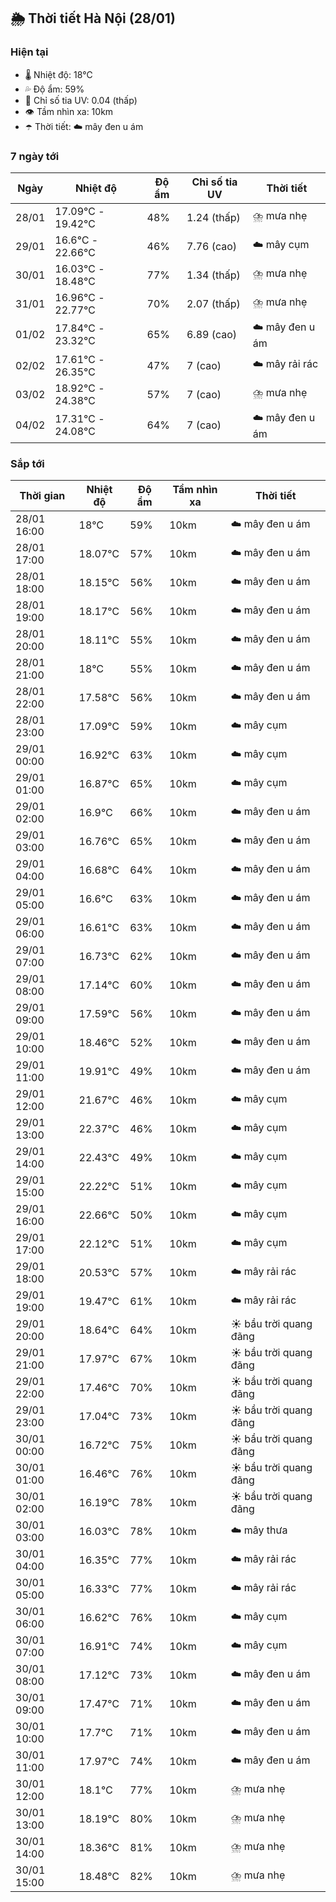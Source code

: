 ## 🌦️ Thời tiết Hà Nội (28/01)

### Hiện tại

- 🌡️ Nhiệt độ: 18℃
- 💦 Độ ẩm: 59%
- 🌟 Chỉ số tia UV: 0.04 (thấp)
- 👁️ Tầm nhìn xa: 10km
- ☂️ Thời tiết: ☁️ mây đen u ám

### 7 ngày tới

| Ngày | Nhiệt độ | Độ ẩm | Chỉ số tia UV | Thời tiết |
| --- | --- | --- | --- | --- |
| 28/01 | 17.09℃ - 19.42℃ | 48% | 1.24 (thấp) | ⛈️ mưa nhẹ |
| 29/01 | 16.6℃ - 22.66℃ | 46% | 7.76 (cao) | ☁️ mây cụm |
| 30/01 | 16.03℃ - 18.48℃ | 77% | 1.34 (thấp) | ⛈️ mưa nhẹ |
| 31/01 | 16.96℃ - 22.77℃ | 70% | 2.07 (thấp) | ⛈️ mưa nhẹ |
| 01/02 | 17.84℃ - 23.32℃ | 65% | 6.89 (cao) | ☁️ mây đen u ám |
| 02/02 | 17.61℃ - 26.35℃ | 47% | 7 (cao) | ☁️ mây rải rác |
| 03/02 | 18.92℃ - 24.38℃ | 57% | 7 (cao) | ⛈️ mưa nhẹ |
| 04/02 | 17.31℃ - 24.08℃ | 64% | 7 (cao) | ☁️ mây đen u ám |

### Sắp tới

| Thời gian | Nhiệt độ | Độ ẩm | Tầm nhìn xa | Thời tiết |
| --- | --- | --- | --- | --- |
| 28/01 16:00 | 18℃ | 59% | 10km | ☁️ mây đen u ám |
| 28/01 17:00 | 18.07℃ | 57% | 10km | ☁️ mây đen u ám |
| 28/01 18:00 | 18.15℃ | 56% | 10km | ☁️ mây đen u ám |
| 28/01 19:00 | 18.17℃ | 56% | 10km | ☁️ mây đen u ám |
| 28/01 20:00 | 18.11℃ | 55% | 10km | ☁️ mây đen u ám |
| 28/01 21:00 | 18℃ | 55% | 10km | ☁️ mây đen u ám |
| 28/01 22:00 | 17.58℃ | 56% | 10km | ☁️ mây đen u ám |
| 28/01 23:00 | 17.09℃ | 59% | 10km | ☁️ mây cụm |
| 29/01 00:00 | 16.92℃ | 63% | 10km | ☁️ mây cụm |
| 29/01 01:00 | 16.87℃ | 65% | 10km | ☁️ mây cụm |
| 29/01 02:00 | 16.9℃ | 66% | 10km | ☁️ mây đen u ám |
| 29/01 03:00 | 16.76℃ | 65% | 10km | ☁️ mây đen u ám |
| 29/01 04:00 | 16.68℃ | 64% | 10km | ☁️ mây đen u ám |
| 29/01 05:00 | 16.6℃ | 63% | 10km | ☁️ mây đen u ám |
| 29/01 06:00 | 16.61℃ | 63% | 10km | ☁️ mây đen u ám |
| 29/01 07:00 | 16.73℃ | 62% | 10km | ☁️ mây đen u ám |
| 29/01 08:00 | 17.14℃ | 60% | 10km | ☁️ mây đen u ám |
| 29/01 09:00 | 17.59℃ | 56% | 10km | ☁️ mây đen u ám |
| 29/01 10:00 | 18.46℃ | 52% | 10km | ☁️ mây đen u ám |
| 29/01 11:00 | 19.91℃ | 49% | 10km | ☁️ mây đen u ám |
| 29/01 12:00 | 21.67℃ | 46% | 10km | ☁️ mây cụm |
| 29/01 13:00 | 22.37℃ | 46% | 10km | ☁️ mây cụm |
| 29/01 14:00 | 22.43℃ | 49% | 10km | ☁️ mây cụm |
| 29/01 15:00 | 22.22℃ | 51% | 10km | ☁️ mây cụm |
| 29/01 16:00 | 22.66℃ | 50% | 10km | ☁️ mây cụm |
| 29/01 17:00 | 22.12℃ | 51% | 10km | ☁️ mây cụm |
| 29/01 18:00 | 20.53℃ | 57% | 10km | ☁️ mây rải rác |
| 29/01 19:00 | 19.47℃ | 61% | 10km | ☁️ mây rải rác |
| 29/01 20:00 | 18.64℃ | 64% | 10km | ☀️ bầu trời quang đãng |
| 29/01 21:00 | 17.97℃ | 67% | 10km | ☀️ bầu trời quang đãng |
| 29/01 22:00 | 17.46℃ | 70% | 10km | ☀️ bầu trời quang đãng |
| 29/01 23:00 | 17.04℃ | 73% | 10km | ☀️ bầu trời quang đãng |
| 30/01 00:00 | 16.72℃ | 75% | 10km | ☀️ bầu trời quang đãng |
| 30/01 01:00 | 16.46℃ | 76% | 10km | ☀️ bầu trời quang đãng |
| 30/01 02:00 | 16.19℃ | 78% | 10km | ☀️ bầu trời quang đãng |
| 30/01 03:00 | 16.03℃ | 78% | 10km | ☁️ mây thưa |
| 30/01 04:00 | 16.35℃ | 77% | 10km | ☁️ mây rải rác |
| 30/01 05:00 | 16.33℃ | 77% | 10km | ☁️ mây rải rác |
| 30/01 06:00 | 16.62℃ | 76% | 10km | ☁️ mây cụm |
| 30/01 07:00 | 16.91℃ | 74% | 10km | ☁️ mây cụm |
| 30/01 08:00 | 17.12℃ | 73% | 10km | ☁️ mây đen u ám |
| 30/01 09:00 | 17.47℃ | 71% | 10km | ☁️ mây đen u ám |
| 30/01 10:00 | 17.7℃ | 71% | 10km | ☁️ mây đen u ám |
| 30/01 11:00 | 17.97℃ | 74% | 10km | ☁️ mây đen u ám |
| 30/01 12:00 | 18.1℃ | 77% | 10km | ⛈️ mưa nhẹ |
| 30/01 13:00 | 18.19℃ | 80% | 10km | ⛈️ mưa nhẹ |
| 30/01 14:00 | 18.36℃ | 81% | 10km | ⛈️ mưa nhẹ |
| 30/01 15:00 | 18.48℃ | 82% | 10km | ⛈️ mưa nhẹ |
